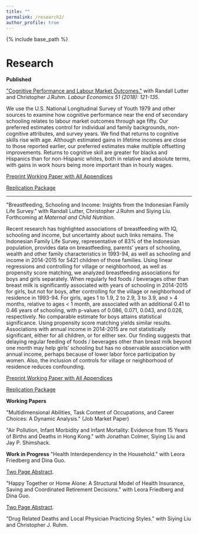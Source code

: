```yaml
---
title: ""
permalink: /research2/
author_profile: true
---
```


{% include base_path %}

Research
===
**Published**

["Cognitive Performance and Labour Market Outcomes."](https://www.sciencedirect.com/science/article/pii/S0927537117303329)
with Randall Lutter and Christopher J.Ruhm. *Labour Economics 51 (2018): 121-135*.

We use the U.S. National Longitudinal Survey of Youth 1979 and other sources to examine how cognitive performance near the end of secondary schooling relates to labour market outcomes through age fifty. Our preferred estimates control for individual and family backgrounds, non-cognitive attributes, and survey years. We find that returns to cognitive skills rise with age. Although estimated gains in lifetime incomes are close to those reported earlier, our preferred estimates make multiple offsetting improvements. Returns to cognitive skill are greater for blacks and Hispanics than for non-Hispanic whites, both in relative and absolute terms, with gains in work hours being more important than in hourly wages.

[Preprint Working Paper with All Appendices](https://www.dropbox.com/s/0599h9ykeoduivt/Cognitive%20Performance%20%26%20Labor%20Mkt%20Outcomes%20IZA_fin.pdf?dl=0)

[Replication Package](https://www.dropbox.com/sh/xff0m2polmqj7zh/AADgm3bYupjePWHuvW9XhtQIa?dl=0)

---

"Breastfeeding, Schooling and Income: Insights from the Indonesian Family Life Survey."
with Randall Lutter, Christopher J.Ruhm and Siying Liu. Forthcoming at *Maternal and Child Nutrition*.

Recent research has highlighted associations of breastfeeding with IQ, schooling and income, but uncertainty about such links remains. The Indonesian Family Life Survey, representative of 83% of the Indonesian population, provides data on breastfeeding, parents’ years of schooling, wealth and other family characteristics in 1993-94, as well as schooling and income in 2014-2015 for 5421 children of those families. Using linear regressions and controlling for village or neighborhood, as well as propensity score matching, we analyzed breastfeeding associations for boys and girls separately. When regularly fed foods / beverages other than breast milk is significantly associated with years of schooling in 2014-2015 for girls, but not for boys, after controlling for the village or neighborhood of residence in 1993-94. For girls, ages 1 to 1.9, 2 to 2.9, 3 to 3.9, and > 4 months, relative to ages < 1 month, are associated with an additional 0.41 to 0.46 years of schooling, with p-values of 0.086, 0.071, 0.043, and 0.026, respectively. No comparable estimate for boys attains statistical significance. Using propensity score matching yields similar results. Associations with annual income in 2014-2015 are not statistically significant, either for all children, or for either sex. Our finding suggests that delaying regular feeding of foods / beverages other than breast milk beyond one month may help girls’ schooling but has no observable association with annual income, perhaps because of lower labor force participation by women. Also, the inclusion of controls for village or neighborhood of residence reduces confounding.

[Preprint Working Paper with All Appendices](https://www.dropbox.com/s/vobvg4k5l4gr7bg/BF_Indonesia_Fin.pdf?dl=0)

[Replication Package](https://www.dropbox.com/sh/v8fkgrjwvfdaoxa/AAAwFO3CCGAygl7tEIVpsfVDa?dl=0)

**Working Papers**

"Multidimensional Abilities, Task Content of Occupations, and Career Choices: A Dynamic Analysis." (Job Market Paper)

"Air Pollution, Infant Morbidity and Infant Mortality: Evidence from 15 Years of Births and Deaths in Hong Kong."
with Jonathan Colmer, Siying Liu and Jay P. Shimshack.

**Work in Progress**
"Health Interdependency in the Household." with Leora Friedberg and Dina Guo.

[Two Page Abstract](https://www.dropbox.com/s/tfmpv0rffm4i25e/Abstract%201_Health%20Interdependency%20in%20the%20Household.pdf?dl=0).

"Happy Together or Home Alone: A Structural Model of Health Insurance, Saving and Coordinated Retirement Decisions." with Leora Friedberg and Dina Guo.

[Two Page Abstract](https://www.dropbox.com/s/rr3dl8ykk72wqlo/Abstract%202_Friedberg_Guo_Lin.pdf?dl=0).

"Drug Related Deaths and Local Physician Practicing Styles." 
with Siying Liu and Christopher J. Ruhm.


